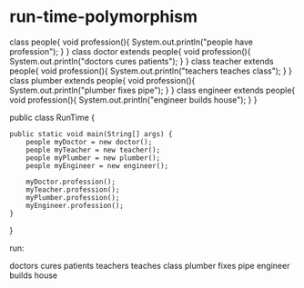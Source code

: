 # run-time-polymorphism

class people{
    void profession(){
        System.out.println("people have profession");
    }
}
class doctor extends people{
    void profession(){
        System.out.println("doctors cures patients");
    }
}
class teacher extends people{
    void profession(){
        System.out.println("teachers teaches class");
    }
}
class plumber extends people{
    void profession(){
        System.out.println("plumber fixes pipe");
    }
}
class engineer extends people{
    void profession(){
        System.out.println("engineer builds house");
    }
}


public class RunTime {

    public static void main(String[] args) {
        people myDoctor = new doctor();
        people myTeacher = new teacher();
        people myPlumber = new plumber();
        people myEngineer = new engineer();
        
        myDoctor.profession(); 
        myTeacher.profession(); 
        myPlumber.profession(); 
        myEngineer.profession(); 
    }
}
        
        
run:


doctors cures patients
teachers teaches class
plumber fixes pipe
engineer builds house
